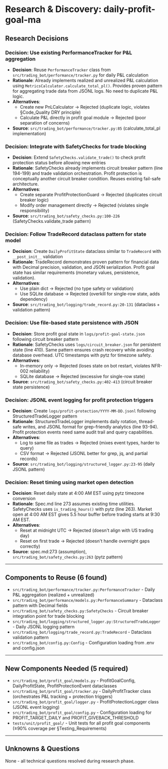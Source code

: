 # Research & Discovery: daily-profit-goal-ma

## Research Decisions

### Decision: Use existing PerformanceTracker for P&L aggregation
- **Decision**: Reuse `PerformanceTracker` class from `src/trading_bot/performance/tracker.py` for daily P&L calculation
- **Rationale**: Already implements realized and unrealized P&L calculation using `MetricsCalculator.calculate_total_pl()`. Provides proven pattern for aggregating trade data from JSONL logs. No need to duplicate P&L logic.
- **Alternatives**:
  - Create new PnLCalculator → Rejected (duplicate logic, violates §Code_Quality DRY principle)
  - Calculate P&L directly in profit goal module → Rejected (poor separation of concerns)
- **Source**: `src/trading_bot/performance/tracker.py:85` (calculate_total_pl implementation)

### Decision: Integrate with SafetyChecks for trade blocking
- **Decision**: Extend `SafetyChecks.validate_trade()` to check profit protection status before allowing new entries
- **Rationale**: SafetyChecks already implements circuit breaker pattern (line 194-199) and trade validation orchestration. Profit protection is conceptually another circuit breaker condition. Reuses existing fail-safe architecture.
- **Alternatives**:
  - Create separate ProfitProtectionGuard → Rejected (duplicates circuit breaker logic)
  - Modify order management directly → Rejected (violates single responsibility)
- **Source**: `src/trading_bot/safety_checks.py:100-226` (SafetyChecks.validate_trade pattern)

### Decision: Follow TradeRecord dataclass pattern for state model
- **Decision**: Create `DailyProfitState` dataclass similar to `TradeRecord` with `__post_init__` validation
- **Rationale**: TradeRecord demonstrates proven pattern for financial data with Decimal precision, validation, and JSON serialization. Profit goal state has similar requirements (monetary values, persistence, validation).
- **Alternatives**:
  - Use plain dict → Rejected (no type safety or validation)
  - Use SQLite database → Rejected (overkill for single-row state, adds dependency)
- **Source**: `src/trading_bot/logging/trade_record.py:20-131` (dataclass + validation pattern)

### Decision: Use file-based state persistence with JSON
- **Decision**: Store profit goal state in `logs/profit-goal-state.json` following circuit breaker pattern
- **Rationale**: SafetyChecks uses `logs/circuit_breaker.json` for persistent state (line 410). Same pattern ensures crash recovery while avoiding database overhead. UTC timestamps with pytz for timezone safety.
- **Alternatives**:
  - In-memory only → Rejected (loses state on bot restart, violates NFR-002 reliability)
  - SQLite database → Rejected (excessive for single-row state)
- **Source**: `src/trading_bot/safety_checks.py:402-413` (circuit breaker state persistence)

### Decision: JSONL event logging for profit protection triggers
- **Decision**: Create `logs/profit-protection/YYYY-MM-DD.jsonl` following StructuredTradeLogger pattern
- **Rationale**: StructuredTradeLogger implements daily rotation, thread-safe writes, and JSONL format for grep-friendly analytics (line 93-94). Profit protection events need same audit trail and query capabilities.
- **Alternatives**:
  - Log to same file as trades → Rejected (mixes event types, harder to query)
  - CSV format → Rejected (JSONL better for grep, jq, and partial records)
- **Source**: `src/trading_bot/logging/structured_logger.py:23-95` (daily JSONL pattern)

### Decision: Reset timing using market open detection
- **Decision**: Reset daily state at 4:00 AM EST using pytz timezone conversion
- **Rationale**: Spec.md line 273 assumes existing time utilities. SafetyChecks uses `is_trading_hours()` with pytz (line 263). Market open at 4:00 AM EST gives 5.5 hour buffer before trading starts at 9:30 AM EST.
- **Alternatives**:
  - Reset at midnight UTC → Rejected (doesn't align with US trading day)
  - Reset on first trade → Rejected (doesn't handle overnight gaps correctly)
- **Source**: spec.md:273 (assumption), `src/trading_bot/safety_checks.py:263` (pytz pattern)

---

## Components to Reuse (6 found)

- `src/trading_bot/performance/tracker.py:PerformanceTracker` - Daily P&L aggregation (realized + unrealized)
- `src/trading_bot/performance/models.py:PerformanceSummary` - Dataclass pattern with Decimal fields
- `src/trading_bot/safety_checks.py:SafetyChecks` - Circuit breaker integration point for trade blocking
- `src/trading_bot/logging/structured_logger.py:StructuredTradeLogger` - Daily JSONL logging pattern
- `src/trading_bot/logging/trade_record.py:TradeRecord` - Dataclass validation pattern
- `src/trading_bot/config.py:Config` - Configuration loading from .env and config.json

---

## New Components Needed (5 required)

- `src/trading_bot/profit_goal/models.py` - ProfitGoalConfig, DailyProfitState, ProfitProtectionEvent dataclasses
- `src/trading_bot/profit_goal/tracker.py` - DailyProfitTracker class (orchestrates P&L tracking + protection triggers)
- `src/trading_bot/profit_goal/logger.py` - ProfitProtectionLogger class (JSONL event logging)
- `src/trading_bot/profit_goal/config.py` - Configuration loading for PROFIT_TARGET_DAILY and PROFIT_GIVEBACK_THRESHOLD
- `tests/unit/profit_goal/` - Unit tests for all profit goal components (≥90% coverage per §Testing_Requirements)

---

## Unknowns & Questions

None - all technical questions resolved during research phase.
